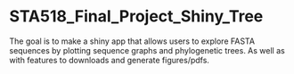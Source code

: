 # STA518_Final_Project_Shiny_Tree
The goal is to make a shiny app that allows users to explore FASTA sequences by plotting sequence graphs and phylogenetic trees. As well as with features to downloads and generate figures/pdfs. 

